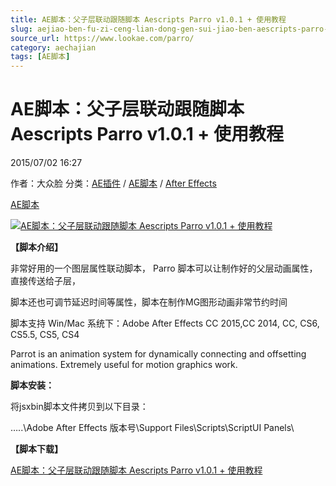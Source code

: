 ```yaml
---
title: AE脚本：父子层联动跟随脚本 Aescripts Parro v1.0.1 + 使用教程
slug: aejiao-ben-fu-zi-ceng-lian-dong-gen-sui-jiao-ben-aescripts-parro-v1-0-1-shi-yong-jiao-cheng
source_url: https://www.lookae.com/parro/
category: aechajian
tags: [AE脚本]
---
```

# AE脚本：父子层联动跟随脚本 Aescripts Parro v1.0.1 + 使用教程

2015/07/02 16:27

作者：大众脸
分类：[AE插件](https://www.lookae.com/after-effects/aechajian/) / [AE脚本](https://www.lookae.com/after-effects/aescripts/) / [After Effects](https://www.lookae.com/after-effects/)

[AE脚本](https://www.lookae.com/tag/ae%e8%84%9a%e6%9c%ac/)

[![AE脚本：父子层联动跟随脚本 Aescripts Parro v1.0.1 + 使用教程](https://www.lookae.com/wp-content/uploads/2015/07/Parro.jpg "AE脚本：父子层联动跟随脚本 Aescripts Parro v1.0.1 + 使用教程-LookAE.com")](https://www.lookae.com/wp-content/uploads/2015/07/Parro.jpg)

**【脚本介绍】**

非常好用的一个图层属性联动脚本， Parro 脚本可以让制作好的父层动画属性，直接传送给子层，

脚本还也可调节延迟时间等属性，脚本在制作MG图形动画非常节约时间

脚本支持 Win/Mac 系统下：Adobe After Effects CC 2015,CC 2014, CC, CS6, CS5.5, CS5, CS4

Parrot is an animation system for dynamically connecting and offsetting animations. Extremely useful for motion graphics work.

**脚本安装：**

将jsxbin脚本文件拷贝到以下目录：

…..\Adobe After Effects 版本号\Support Files\Scripts\ScriptUI Panels\

**【脚本下载】**

[AE脚本：父子层联动跟随脚本 Aescripts Parro v1.0.1 + 使用教程](https://www.400gb.com/file/103537730)
